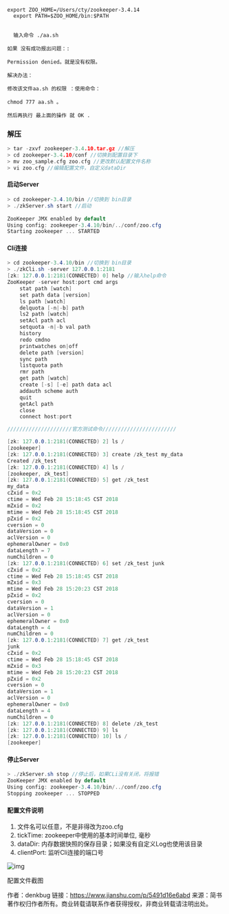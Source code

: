 ```
export ZOO_HOME=/Users/cty/zookeeper-3.4.14
  export PATH=$ZOO_HOME/bin:$PATH
  
  
  输入命令 ./aa.sh 

如果 没有成功报出问题：:

Permission denied。就是没有权限。

解决办法：

修改该文件aa.sh 的权限 ：使用命令：

chmod 777 aa.sh 。

然后再执行 最上面的操作 就 OK .
```

### 解压

```cpp
> tar -zxvf zookeeper-3.4.10.tar.gz //解压
> cd zookeeper-3.4.10/conf //切换到配置目录下
> mv zoo_sample.cfg zoo.cfg //更改默认配置文件名称
> vi zoo.cfg //编辑配置文件，自定义dataDir
```

#### 启动Server

```csharp
> cd zookeeper-3.4.10/bin //切换到 bin目录
> ./zkServer.sh start //启动
  
ZooKeeper JMX enabled by default
Using config: zookeeper-3.4.10/bin/../conf/zoo.cfg
Starting zookeeper ... STARTED
```

#### Cli连接

```csharp
> cd zookeeper-3.4.10/bin //切换到 bin目录
> ./zkCli.sh -server 127.0.0.1:2181
[zk: 127.0.0.1:2181(CONNECTED) 0] help //输入help命令
ZooKeeper -server host:port cmd args
    stat path [watch]
    set path data [version]
    ls path [watch]
    delquota [-n|-b] path
    ls2 path [watch]
    setAcl path acl
    setquota -n|-b val path
    history
    redo cmdno
    printwatches on|off
    delete path [version]
    sync path
    listquota path
    rmr path
    get path [watch]
    create [-s] [-e] path data acl
    addauth scheme auth
    quit
    getAcl path
    close
    connect host:port

/////////////////////官方测试命令////////////////////////

[zk: 127.0.0.1:2181(CONNECTED) 2] ls /
[zookeeper]
[zk: 127.0.0.1:2181(CONNECTED) 3] create /zk_test my_data
Created /zk_test
[zk: 127.0.0.1:2181(CONNECTED) 4] ls /
[zookeeper, zk_test]
[zk: 127.0.0.1:2181(CONNECTED) 5] get /zk_test
my_data
cZxid = 0x2
ctime = Wed Feb 28 15:18:45 CST 2018
mZxid = 0x2
mtime = Wed Feb 28 15:18:45 CST 2018
pZxid = 0x2
cversion = 0
dataVersion = 0
aclVersion = 0
ephemeralOwner = 0x0
dataLength = 7
numChildren = 0
[zk: 127.0.0.1:2181(CONNECTED) 6] set /zk_test junk
cZxid = 0x2
ctime = Wed Feb 28 15:18:45 CST 2018
mZxid = 0x3
mtime = Wed Feb 28 15:20:23 CST 2018
pZxid = 0x2
cversion = 0
dataVersion = 1
aclVersion = 0
ephemeralOwner = 0x0
dataLength = 4
numChildren = 0
[zk: 127.0.0.1:2181(CONNECTED) 7] get /zk_test
junk
cZxid = 0x2
ctime = Wed Feb 28 15:18:45 CST 2018
mZxid = 0x3
mtime = Wed Feb 28 15:20:23 CST 2018
pZxid = 0x2
cversion = 0
dataVersion = 1
aclVersion = 0
ephemeralOwner = 0x0
dataLength = 4
numChildren = 0
[zk: 127.0.0.1:2181(CONNECTED) 8] delete /zk_test
[zk: 127.0.0.1:2181(CONNECTED) 9] ls
[zk: 127.0.0.1:2181(CONNECTED) 10] ls /
[zookeeper]
```

#### 停止Server

```csharp
> ./zkServer.sh stop //停止后，如果CLi没有关闭，将报错
ZooKeeper JMX enabled by default
Using config: zookeeper-3.4.10/bin/../conf/zoo.cfg
Stopping zookeeper ... STOPPED
```

#### 配置文件说明

1. 文件名可以任意，不是非得改为zoo.cfg
2. tickTime: zookeeper中使用的基本时间单位, 毫秒
3. dataDir: 内存数据快照的保存目录；如果没有自定义Log也使用该目录
4. clientPort: 监听Cli连接的端口号

![img](https:////upload-images.jianshu.io/upload_images/5133846-5d8ad998505684ba.png?imageMogr2/auto-orient/strip|imageView2/2/w/1200/format/webp)

配置文件截图



作者：denkbug
链接：https://www.jianshu.com/p/5491d16e6abd
来源：简书
著作权归作者所有。商业转载请联系作者获得授权，非商业转载请注明出处。